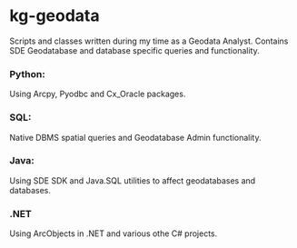 # kg-geodata
Scripts and  classes written during my time as a Geodata Analyst.  Contains SDE Geodatabase and database specific queries and functionality.

### Python: 
Using Arcpy, Pyodbc and Cx_Oracle packages.
### SQL:    
Native DBMS spatial queries and Geodatabase Admin functionality.
### Java:   
Using SDE SDK and Java.SQL utilities to affect geodatabases and databases.
### .NET
Using ArcObjects in .NET and various othe C# projects.
